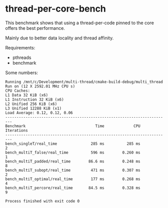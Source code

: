 # thread-per-core-bench

This benchmark shows that using a thread-per-code pinned to the core offers the best performance.

Mainly due to better data locality and thread affinity.  

Requirements:
* pthreads
* benchmark



Some numbers:

```
Running /mnt/c/Development/multi-thread/cmake-build-debug/multi_thread
Run on (12 X 2592.01 MHz CPU s)
CPU Caches:
L1 Data 32 KiB (x6)
L1 Instruction 32 KiB (x6)
L2 Unified 256 KiB (x6)
L3 Unified 12288 KiB (x1)
Load Average: 0.12, 0.12, 0.06
-------------------------------------------------------------------------
Benchmark                               Time             CPU   Iterations
-------------------------------------------------------------------------
bench_singleT/real_time               285 ms          285 ms            2
bench_multiT_false/real_time          596 ms        0.260 ms            1
bench_multiT_padded/real_time        86.6 ms        0.248 ms            8
bench_multiT_subopt/real_time         471 ms        0.307 ms            2
bench_multiT_optimal/real_time        177 ms        0.268 ms            4
bench_multiT_percore/real_time       84.5 ms        0.328 ms            9

Process finished with exit code 0
```
